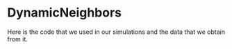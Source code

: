 # DynamicNeighbors
Here is the code that we used in our simulations and the data that we obtain from it.

